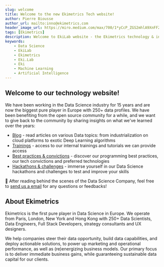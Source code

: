 ```yaml
---
slug: welcome
title: Welcome to the new Ekimetrics Tech website!
author: Pierre Biousse
author_url: mailto:inno@ekimetrics.com
header_image_url: https://miro.medium.com/max/700/1*yCcP_ZGS2mhlA9XnFFZDEw.jpeg
tags: [Ekimetrics]
description: Welcome to EkiLab website - the Ekimetrics technology & innovation blog and website!
keywords:
    - Data Science
    - EkiLab
    - Ekimetrics
    - Eki.Lab
    - Eki
    - Machine Learning
    - Artificial Intelligence
---
```


<!--truncate-->

## Welcome to our technology website!
We have been working in the Data Science industry for 15 years and are now the biggest pure player in Europe with 250+ data profiles. We have been benefiting from the open source community for a while, and we want to give back to the community by sharing insights on what we've learned over the years:
- [Blog](/blog) - read articles on various Data topics: from industrialization on cloud platforms to exotic Deep Learning algorithms
- [Trainings](/resources/trainings) - access to our internal trainings and tutorials we can provide access
- [Best practices & convictions](/about) - discover our programming best practices, our tech convictions and preferred technologies
- [Hackathons & challenges](/resources) - immerse yourself in our Data Science hackathons and challenges to test and improve your skills   
<!-- - [Open source contributions](/opensource) - browse our own open source contributions (Python libraries, code snippets) -->

💌 After reading behind the scenes of the Data Science Company, feel free to [send us a email](mailto:inno@ekimetrics.com) for any questions or feedbacks! 

## About Ekimetrics

Ekimetrics is the first pure player in Data Science in Europe. We operate from Paris, London, New York and Hong Kong with 250+ Data Scientists, Data Engineers, Full Stack Developers, strategy consultants and UX designers. 

We help companies steer their data opportunity, build data capabilities, and deploy actionable solutions, to power up marketing and operational performance, as well as (re)energizing business models. Our primary focus is to deliver immediate business gains, while guaranteeing sustainable data capital for our clients.
